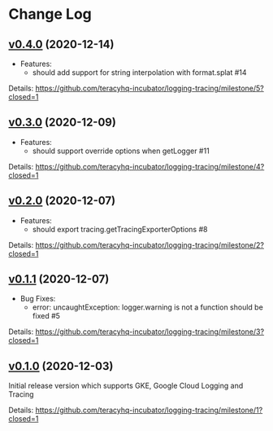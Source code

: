 # Change Log

## [v0.4.0][] (2020-12-14)

- Features:
  + should add support for string interpolation with format.splat #14

Details: https://github.com/teracyhq-incubator/logging-tracing/milestone/5?closed=1

## [v0.3.0][] (2020-12-09)

- Features:
  + should support override options when getLogger #11

Details: https://github.com/teracyhq-incubator/logging-tracing/milestone/4?closed=1

## [v0.2.0][] (2020-12-07)

- Features:
  + should export tracing.getTracingExporterOptions #8

Details: https://github.com/teracyhq-incubator/logging-tracing/milestone/2?closed=1


## [v0.1.1][] (2020-12-07)

- Bug Fixes:
  + error: uncaughtException: logger.warning is not a function should be fixed #5

Details: https://github.com/teracyhq-incubator/logging-tracing/milestone/3?closed=1

## [v0.1.0][] (2020-12-03)

Initial release version which supports GKE, Google Cloud Logging and Tracing

Details: https://github.com/teracyhq-incubator/logging-tracing/milestone/1?closed=1


[v0.1.0]: https://github.com/teracyhq-incubator/logging-tracing/milestone/1?closed=1
[v0.1.1]: https://github.com/teracyhq-incubator/logging-tracing/milestone/3?closed=1
[v0.2.0]: https://github.com/teracyhq-incubator/logging-tracing/milestone/2?closed=1
[v0.3.0]: https://github.com/teracyhq-incubator/logging-tracing/milestone/4?closed=1
[v0.4.0]: https://github.com/teracyhq-incubator/logging-tracing/milestone/5?closed=1
